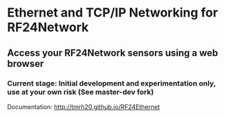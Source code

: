 # Ethernet and TCP/IP Networking for RF24Network

## Access your RF24Network sensors using a web browser  
 
### Current stage: Initial development and experimentation only, use at your own risk (See master-dev fork)

Documentation: http://tmrh20.github.io/RF24Ethernet
